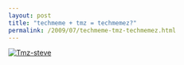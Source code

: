 ```yaml
---
layout: post
title: "techmeme + tmz = techmemez?"
permalink: /2009/07/techmeme-tmz-techmemez.html
---
```


<p><a style="display: inline;" href="http://www.tmz.com/2009/07/30/steve-jobs-apple-ceo-photo/"><img class="at-xid-6a00d8341c4f5f53ef01157156ac72970c" alt="Tmz-steve" src="http://sippey.typepad.com/.a/6a00d8341c4f5f53ef01157156ac72970c-500wi"  /></a></p>



